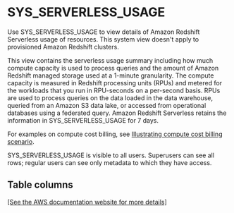 # SYS\_SERVERLESS\_USAGE<a name="SYS_SERVERLESS_USAGE"></a>

Use SYS\_SERVERLESS\_USAGE to view details of Amazon Redshift Serverless usage of resources\. This system view doesn't apply to provisioned Amazon Redshift clusters\.

This view contains the serverless usage summary including how much compute capacity is used to process queries and the amount of Amazon Redshift managed storage used at a 1\-minute granularity\. The compute capacity is measured in Redshift processing units \(RPUs\) and metered for the workloads that you run in RPU\-seconds on a per\-second basis\. RPUs are used to process queries on the data loaded in the data warehouse, queried from an Amazon S3 data lake, or accessed from operational databases using a federated query\. Amazon Redshift Serverless retains the information in SYS\_SERVERLESS\_USAGE for 7 days\.

For examples on compute cost billing, see [Illustrating compute cost billing scenario](https://docs.aws.amazon.com/redshift/latest/mgmt/serverless-billing-scenarios.html)\.

SYS\_SERVERLESS\_USAGE is visible to all users\. Superusers can see all rows; regular users can see only metadata to which they have access\.

## Table columns<a name="SYS_SERVERLESS_USAGE-table-columns"></a>

[\[See the AWS documentation website for more details\]](http://docs.aws.amazon.com/redshift/latest/dg/SYS_SERVERLESS_USAGE.html)